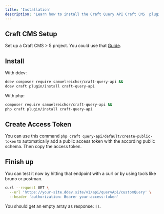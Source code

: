 ```yaml
---
title: 'Installation'
description: 'Learn how to install the Craft Query API Craft CMS  plugin.'
---
```


## Craft CMS Setup
Set up a Craft CMS > 5 project. You could use that [Guide](https://craftcms.com/docs/getting-started-tutorial/install/).

## Install

With ddev: 

```bash
ddev composer require samuelreichor/craft-query-api &&
ddev craft plugin/install craft-query-api
```

With php: 

```bash
composer require samuelreichor/craft-query-api &&
php craft plugin/install craft-query-api
```

## Create Access Token

You can use this command `php craft query-api/default/create-public-token` to automatically add a public access token with the according public schema. 
Then copy the access token.

## Finish up

You can test it now by hitting that endpoint with a curl or by using tools like bruno or postman. 

```bash
curl --request GET \
  --url 'https://your-site.ddev.site/v1/api/queryApi/customQuery' \
  --header 'authorization: Bearer your-access-token'
```

You should get an empty array as response: `[]`.
